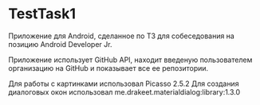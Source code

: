 # TestTask1
Приложение для Android, сделанное по ТЗ для собеседования на позицию Android Developer Jr.

Приложение использует GitHub API, находит введеную пользователем организацию на GitHub и показывает все ее репозитории.

Для работы с картинками использовал Picasso 2.5.2
Для создания диалоговых окон использовал me.drakeet.materialdialog:library:1.3.0

